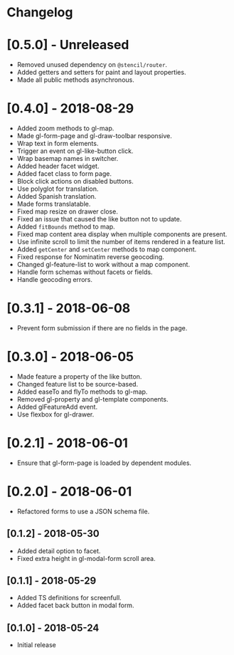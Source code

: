 # Changelog
# [0.5.0] - Unreleased
- Removed unused dependency on `@stencil/router`.
- Added getters and setters for paint and layout properties.
- Made all public methods asynchronous.

# [0.4.0] - 2018-08-29
- Added zoom methods to gl-map.
- Made gl-form-page and gl-draw-toolbar responsive.
- Wrap text in form elements.
- Trigger an event on gl-like-button click.
- Wrap basemap names in switcher.
- Added header facet widget.
- Added facet class to form page.
- Block click actions on disabled buttons.
- Use polyglot for translation.
- Added Spanish translation.
- Made forms translatable.
- Fixed map resize on drawer close.
- Fixed an issue that caused the like button not to update.
- Added `fitBounds` method to map.
- Fixed map content area display when multiple components are present.
- Use infinite scroll to limit the number of items rendered in a feature list.
- Added `getCenter` and `setCenter` methods to map component.
- Fixed response for Nominatim reverse geocoding.
- Changed gl-feature-list to work without a map component.
- Handle form schemas without facets or fields.
- Handle geocoding errors.

# [0.3.1] - 2018-06-08
- Prevent form submission if there are no fields in the page.

# [0.3.0] - 2018-06-05
- Made feature a property of the like button.
- Changed feature list to be source-based.
- Added easeTo and flyTo methods to gl-map.
- Removed gl-property and gl-template components.
- Added glFeatureAdd event.
- Use flexbox for gl-drawer.

# [0.2.1] - 2018-06-01
- Ensure that gl-form-page is loaded by dependent modules.

# [0.2.0] - 2018-06-01
- Refactored forms to use a JSON schema file.

## [0.1.2] - 2018-05-30
- Added detail option to facet.
- Fixed extra height in gl-modal-form scroll area.

## [0.1.1] - 2018-05-29
- Added TS definitions for screenfull.
- Added facet back button in modal form.

## [0.1.0] - 2018-05-24
- Initial release
